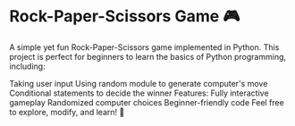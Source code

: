 # Rock-Paper-Scissors Game 🎮
A simple yet fun Rock-Paper-Scissors game implemented in Python. This project is perfect for beginners to learn the basics of Python programming, including:

Taking user input
Using random module to generate computer's move
Conditional statements to decide the winner
Features:
Fully interactive gameplay
Randomized computer choices
Beginner-friendly code
Feel free to explore, modify, and learn! 🎉
